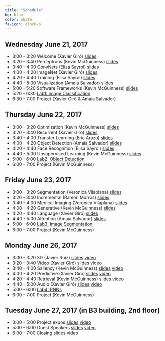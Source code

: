 ```yaml
---
title: "Schedule"
bg: blue
color: white
fa-icon: clock-o
---
```


## Wednesday June 21, 2017

- 3:00 - 3:20 Welcome (Xavier Giró) [slides][d1l1-slides] 
- 3:20 - 3:40 Perceptrons (Kevin McGuinness) [slides][d1l2-slides] 
- 3:40 - 4:00 ConvNets (Elisa Sayrol) [slides][d1l3-slides] 
- 4:00 - 4:20 ImageNet (Xavier Giró) [slides][d1l4-slides] 
- 4:20 - 4:40 Training (Elisa Sayrol) [slides][d1l5-slides] 
- 4:40 - 5:00 Visualization (Amaia Salvador) [slides][d1l6-slides] 
- 5:00 - 5:20 Software Frameworks (Kevin McGuinness) [slides][d1l7-slides] 
- 5:20 - 6:30 [Lab1: Image Classification][Lab1] 
- 6:30 - 7:00 Project (Xavier Giró & Amaia Salvador)

[d1l1-slides]: https://www.slideshare.net/xavigiro/welcome-d1l1-2017-upc-deep-learning-for-computer-vision
[d1l2-slides]: https://www.slideshare.net/xavigiro/perceptrons-d1l2-2017-upc-deep-learning-for-computer-vision
[d1l3-slides]: https://www.slideshare.net/xavigiro/convolutional-neural-networks-d1l3-2017-upc-deep-learning-for-computer-vision
[d1l4-slides]: https://www.slideshare.net/xavigiro/image-classification-on-imagenet-d1l4-2017-upc-deep-learning-for-computer-vision
[d1l5-slides]: https://www.slideshare.net/xavigiro/training-deep-networks-d1l5-2017-upc-deep-learning-for-computer-vision
[d1l6-slides]: https://www.slideshare.net/xavigiro/visualization-of-deep-learning-models-d1l6-2017-upc-deep-learning-for-computer-vision
[d1l7-slides]: https://www.slideshare.net/xavigiro/software-frameworks-for-deep-learning-d1l7-2017-upc-deep-learning-for-computer-vision

## Thursday June 22, 2017

- 3:00 - 3:20 Optimization (Kevin McGuinness) [slides][d2l1-slides] 
- 3:20 - 3:40 Recurrent (Xavier Giró) [slides][d2l2-slides]
- 3:40 - 4:00 Transfer Learning (Eric Arazo) [slides][d2l3-slides] 
- 4:00 - 4:20 Object Detection (Amaia Salvador) [slides][d2l4-slides] 
- 4:20 - 4:40 Face Recognition (Elisa Sayrol) [slides][d2l5-slides]
- 4:40 - 5:00 Unsupervised Learning (Kevin McGuinness) [slides][d2l6-slides] 
- 5:00 - 6:00 [Lab2: Object Detection][Lab2] 
- 6:00 - 7:00 Project (Kevin McGuinness) 

[d2l1-slides]: https://www.slideshare.net/xavigiro/optimization-for-deep-networks-d2l1-2017-upc-deep-learning-for-computer-vision
[d2l2-slides]: https://www.slideshare.net/xavigiro/recurrent-neural-networks-d2l2-2017-upc-deep-learning-for-computer-vision
[d2l3-slides]: https://www.slideshare.net/xavigiro/transfer-learning-and-domain-adaptation-d2l3-2017-upc-deep-learning-for-computer-vision
[d2l4-slides]: https://www.slideshare.net/xavigiro/object-detection-d2l4-2017-upc-deep-learning-for-computer-vision
[d2l5-slides]: https://www.slideshare.net/xavigiro/face-recognition-d2l5-2017-upc-deep-learning-for-computer-vision
[d2l6-slides]: https://www.slideshare.net/xavigiro/unsupervised-learning-d2l6-2017-upc-deep-learning-for-computer-vision


## Friday June 23, 2017

- 3:00 - 3:20 Segmentation (Veronica Vilaplana) [slides][d3l1-slides]
- 3:20 - 3:40 Incremental (Ramon Morros) [slides][d3l2-slides]
- 3:40 - 4:00 Medical Imaging (Veronica Vilaplana) [slides][d3l3-slides] 
- 4:00 - 4:20 Generative (Kevin McGuinness) [slides][d3l4-slides] 
- 4:20 - 4:40 Language (Xavier Giró) [slides][d3l5-slides] 
- 4:40 - 5:00 Attention (Amaia Salvador) [slides][d3l6-slides]
- 5:00 - 6:00 [Lab3: Image Segmentation][Lab3]
- 6:00 - 7:00 Project (Kevin McGuinness)

[d3l1-slides]: https://www.slideshare.net/xavigiro/image-segmentation-d3l1-2017-upc-deep-learning-for-computer-vision
[d3l2-slides]: https://www.slideshare.net/xavigiro/lifelong-incremental-learning-d3l2-2017-upc-deep-learning-for-computer-vision
[d3l3-slides]: https://www.slideshare.net/xavigiro/medical-imaging-d3l3-2017-upc-deep-learning-for-computer-vision
[d3l4-slides]: https://www.slideshare.net/xavigiro/generative-models-and-adversarial-training-d3l4-2017-upc-deep-learning-for-computer-vision
[d3l5-slides]: https://www.slideshare.net/xavigiro/language-and-vision-d3l5-2017-upc-deep-learning-for-computer-vision
[d3l6-slides]: https://www.slideshare.net/xavigiro/attention-models-d3l6-2017-upc-deep-learning-for-computer-vision

## Monday June 26, 2017

- 3:00 - 3:20 3D (Javier Ruiz) [slides]() [video]()
- 3:20 - 3:40 Video (Xavier Giró) [slides]() [video]()
- 3:40 - 4:00 Saliency (Kevin McGuinness) [slides]() [video]()
- 4:00 - 4:20 Predictive (Xavier Giró) [slides]() [video]()
- 4:20 - 4:40 Retrieval (Kevin McGuinness) [slides]() [video]()
- 4:40 - 5:00 Audio (Xavier Giró) [slides]() [video]()
- 5:00 - 6:00 [Lab4: RNNs][Lab4]
- 6:00 - 7:00 Project (Kevin McGuinness)


## Tuesday June 27, 2017 (in B3 building, 2nd floor)

- 3:00 - 5:00 Project expos [slides]() [video]()
- 5:00 - 6:00 Guest Speakers [slides]() [video]()
- 6:00 - 7:00 Closing [slides]() [video]()

[Lab1]: https://nvidia.qwiklab.com/focuses/preview/1579?locale=en
[Lab2]: https://nvidia.qwiklab.com/focuses/preview/1204?locale=en
[Lab3]: https://nvidia.qwiklab.com/focuses/preview/2193?locale=en
[Lab4]: https://nvidia.qwiklab.com/focuses/preview/3043?locale=en
